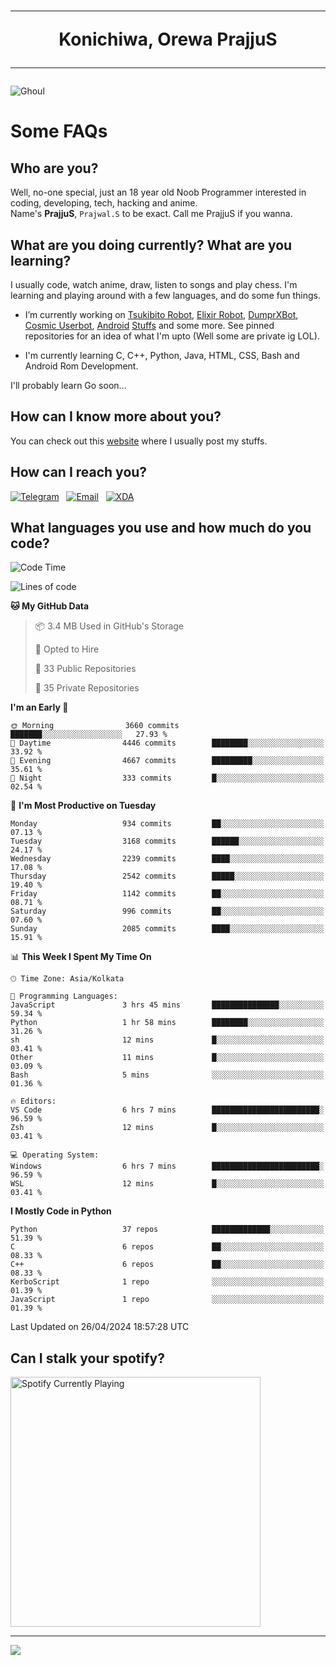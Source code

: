 <h1 align="center"><hr>Konichiwa, Orewa PrajjuS<hr></h1>


<img src="https://telegra.ph/file/6041d22c64479ee5ff802.jpg" alt="Ghoul"/>


<h1>Some FAQs</h1>


<h2>Who are you?</h2>

Well, no-one special, just an 18 year old Noob Programmer interested in coding, developing, tech, hacking and anime.
<br>
Name's <b>PrajjuS</b>, <code>Prajwal.S</code> to be exact. Call me PrajjuS if you wanna.


<h2>What are you doing currently? What are you learning?</h2>

I usually code, watch anime, draw, listen to songs and play chess. I'm learning and playing around with a few languages, and do some fun things.

- I’m currently working on <a href="Https://t.me/PrajjuSAssistantBot">Tsukibito Robot</a>, <a href="https://t.me/projectelixir_bot">Elixir Robot</a>, <a href="https://t.me/DumprXBot">DumprXBot</a>, <a href="https://github.com/SkyLab-Devs/CosmicUserbot">Cosmic Userbot</a>, <a href="https://github.com/Noob-OS">Android</a> <a href="https://github.com/PrajjuS/device_xiaomi_vince">Stuffs</a> and some more. See pinned repositories for an idea of what I'm upto (Well some are private ig LOL).

- I'm currently learning C, C++, Python, Java, HTML, CSS, Bash and Android Rom Development.

I'll probably learn Go soon...


<h2>How can I know more about you?</h2>

You can check out this <a href="https://prajjus.website">website</a> where I usually post my stuffs.


<h2>How can I reach you?</h2>

<a href="https://t.me/PrajjuS"><img src="https://img.shields.io/badge/PrajjuS-2CA5E0?style=flat-square&logo=telegram&logoColor=white" alt="Telegram"/></a>&nbsp;&nbsp;&nbsp;<a href="theprajjus@gmail.com"><img src="https://img.shields.io/badge/theprajjus@gmail.com-D14836?style=flat-square&logo=gmail&logoColor=white" alt="Email"/></a>&nbsp;&nbsp;&nbsp;<a href="https://forum.xda-developers.com/m/prajjus.10388799/"><img src="https://img.shields.io/badge/PrajjuS-F59714?style=flat-square&logo=xda-developers&logoColor=white" alt="XDA"/></a>


<h2>What languages you use and how much do you code?</h2>

<!--START_SECTION:waka-->
![Code Time](http://img.shields.io/badge/Code%20Time-655%20hrs%205%20mins-blue)

![Lines of code](https://img.shields.io/badge/From%20Hello%20World%20I%27ve%20Written-344.9%20thousand%20lines%20of%20code-blue)

**🐱 My GitHub Data** 

> 📦 3.4 MB Used in GitHub's Storage 
 > 
> 💼 Opted to Hire
 > 
> 📜 33 Public Repositories 
 > 
> 🔑 35 Private Repositories 
 > 
**I'm an Early 🐤** 

```text
🌞 Morning                3660 commits        ███████░░░░░░░░░░░░░░░░░░   27.93 % 
🌆 Daytime                4446 commits        ████████░░░░░░░░░░░░░░░░░   33.92 % 
🌃 Evening                4667 commits        █████████░░░░░░░░░░░░░░░░   35.61 % 
🌙 Night                  333 commits         █░░░░░░░░░░░░░░░░░░░░░░░░   02.54 % 
```
📅 **I'm Most Productive on Tuesday** 

```text
Monday                   934 commits         ██░░░░░░░░░░░░░░░░░░░░░░░   07.13 % 
Tuesday                  3168 commits        ██████░░░░░░░░░░░░░░░░░░░   24.17 % 
Wednesday                2239 commits        ████░░░░░░░░░░░░░░░░░░░░░   17.08 % 
Thursday                 2542 commits        █████░░░░░░░░░░░░░░░░░░░░   19.40 % 
Friday                   1142 commits        ██░░░░░░░░░░░░░░░░░░░░░░░   08.71 % 
Saturday                 996 commits         ██░░░░░░░░░░░░░░░░░░░░░░░   07.60 % 
Sunday                   2085 commits        ████░░░░░░░░░░░░░░░░░░░░░   15.91 % 
```


📊 **This Week I Spent My Time On** 

```text
🕑︎ Time Zone: Asia/Kolkata

💬 Programming Languages: 
JavaScript               3 hrs 45 mins       ███████████████░░░░░░░░░░   59.34 % 
Python                   1 hr 58 mins        ████████░░░░░░░░░░░░░░░░░   31.26 % 
sh                       12 mins             █░░░░░░░░░░░░░░░░░░░░░░░░   03.41 % 
Other                    11 mins             █░░░░░░░░░░░░░░░░░░░░░░░░   03.09 % 
Bash                     5 mins              ░░░░░░░░░░░░░░░░░░░░░░░░░   01.36 % 

🔥 Editors: 
VS Code                  6 hrs 7 mins        ████████████████████████░   96.59 % 
Zsh                      12 mins             █░░░░░░░░░░░░░░░░░░░░░░░░   03.41 % 

💻 Operating System: 
Windows                  6 hrs 7 mins        ████████████████████████░   96.59 % 
WSL                      12 mins             █░░░░░░░░░░░░░░░░░░░░░░░░   03.41 % 
```

**I Mostly Code in Python** 

```text
Python                   37 repos            █████████████░░░░░░░░░░░░   51.39 % 
C                        6 repos             ██░░░░░░░░░░░░░░░░░░░░░░░   08.33 % 
C++                      6 repos             ██░░░░░░░░░░░░░░░░░░░░░░░   08.33 % 
KerboScript              1 repo              ░░░░░░░░░░░░░░░░░░░░░░░░░   01.39 % 
JavaScript               1 repo              ░░░░░░░░░░░░░░░░░░░░░░░░░   01.39 % 
```




 Last Updated on 26/04/2024 18:57:28 UTC
<!--END_SECTION:waka-->


<h2>Can I stalk your spotify?</h2>

<a href="https://open.spotify.com/user/cotgk31v4nhw20gs5adb29jq5"><img src="https://spotify-readme-prajjus.vercel.app/api?theme=dark&rainbow=true" alt="Spotify Currently Playing" width="400px"/></a>


<hr>


<img src="https://komarev.com/ghpvc/?username=prajjus&label=Profile%20Views&color=000000&style=flat">
